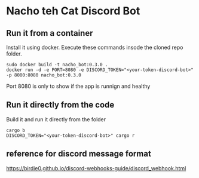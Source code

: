 # Nacho teh Cat Discord Bot

## Run it from a container
Install it using docker. Execute these commands insode the cloned repo folder.
```
sudo docker build -t nacho_bot:0.3.0 .
docker run -d -e PORT=8080 -e DISCORD_TOKEN="<your-token-discord-bot>" -p 8080:8080 nacho_bot:0.3.0
```

Port 8080 is only to show if the app is runnign and healthy

## Run it directly from the code

Build it and run it directly from the folder
```
cargo b
DISCORD_TOKEN="<your-token-discord-bot>" cargo r
```

## reference for discord message format

https://birdie0.github.io/discord-webhooks-guide/discord_webhook.html